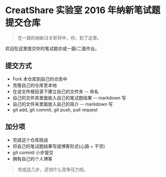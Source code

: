 # CreatShare 实验室 2016 年纳新笔试题提交仓库

> 在一路的纳新过关斩将中，你，到了这里。

欢迎在这里提交你的笔试题亦或一面/二面作业。

## 提交方式
* Fork 本仓库到自己的仓库中
* 克隆自己的仓库至本地
* 在该文件根目录下建立自己的文件夹 -- 命名
* 自己的文件夹里面放入自己的笔试题结果 -- markdown 写
* 自己的文件夹里面放入自己的简介 -- markdown 写
* git add, git commit, git push, pull request

## 加分项
* 完成这个仓库挑战
* 将自己的笔试题结果写成博客形式(心路 + 干货)
* git commit 小步提交
* 拥有自己的个人博客

> 完成这几步，还怕什么竞争压力呢。
